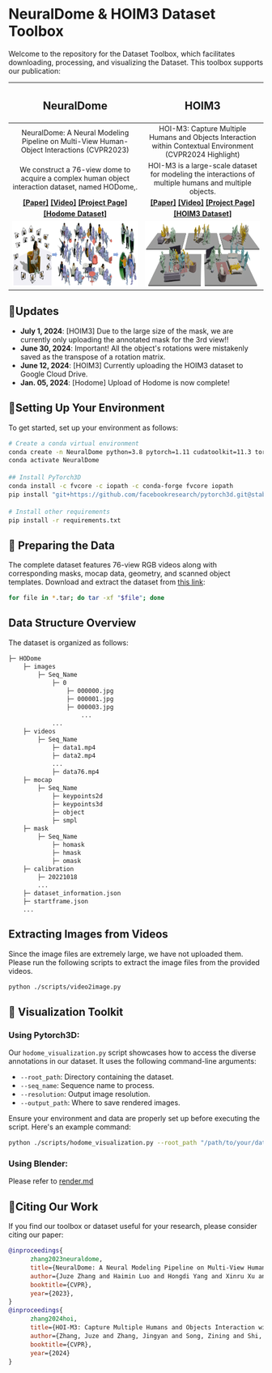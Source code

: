 # NeuralDome & HOIM3 Dataset Toolbox


Welcome to the repository for the Dataset Toolbox, which facilitates downloading, processing, and visualizing the Dataset. This toolbox supports our publication:



|                                                                 <h2 align="center"> NeuralDome </h2>                                                                 |                                                                       <h2 align="center"> HOIM3 </h2>                                                                        |
|:--------------------------------------------------------------------------------------------------------------------------------------------------------------------:|:----------------------------------------------------------------------------------------------------------------------------------------------------------------------------:|
|                                      NeuralDome: A Neural Modeling Pipeline on Multi-View Human-Object Interactions (CVPR2023)                                       |                                  HOI-M3: Capture Multiple Humans and Objects Interaction within Contextual Environment (CVPR2024 Highlight)                                  |
|                                  We construct a 76-view dome to acquire a complex human object interaction dataset, named HODome,.                                   |                                    HOI-M3 is a large-scale dataset for modeling the interactions of multiple humans and multiple objects.                                    |
| **[[Paper]](https://arxiv.org/pdf/2212.07626.pdf) [[Video]](https://www.youtube.com/watch?v=Nb82f5dm2GE) [[Project Page]](https://juzezhang.github.io/NeuralDome/)** | **[[Paper]](https://arxiv.org/pdf/2404.00299) [[Video]](https://www.youtube.com/watch?v=Fq6iqoXC99A&t=2s) [[Project Page]](https://juzezhang.github.io/HOIM3_ProjectPage/)** |
|                             **[[Hodome Dataset]](https://drive.google.com/drive/folders/1-QHvcwa71Wk7rdfnQrOyInqK-SWK6lRA?usp=sharing)**                             |                                 **[[HOIM3 Dataset]](https://drive.google.com/drive/folders/1bT7J0XnbUx5goixgJRWJxpycOFffpwOc?usp=sharing)**                                  |
|                                                    <img src="assets/NeuralDome.png" alt="drawing" height="130"/>                                                     |                                                           <img src="assets/HOIM3.jpg" alt="drawing" height="130"/>                                                           |









## 🚩Updates
- **July 1, 2024**: [HOIM3] Due to the large size of the mask, we are currently only uploading the annotated mask for the 3rd view!!
- **June 30, 2024**: Important! All the object's rotations were mistakenly saved as the transpose of a rotation matrix.
- **June 12, 2024**: [HOIM3] Currently uploading the HOIM3 dataset to Google Cloud Drive.
- **Jan. 05, 2024**: [Hodome] Upload of Hodome is now complete!

## 📖Setting Up Your Environment

To get started, set up your environment as follows:

```bash
# Create a conda virtual environment
conda create -n NeuralDome python=3.8 pytorch=1.11 cudatoolkit=11.3 torchvision -c pytorch -y
conda activate NeuralDome

## Install PyTorch3D
conda install -c fvcore -c iopath -c conda-forge fvcore iopath
pip install "git+https://github.com/facebookresearch/pytorch3d.git@stable"

# Install other requirements
pip install -r requirements.txt
```

## 🏃 Preparing the Data

The complete dataset features 76-view RGB videos along with corresponding masks, mocap data, geometry, and scanned object templates. Download and extract the dataset from [this link](https://drive.google.com/drive/folders/1-QHvcwa71Wk7rdfnQrOyInqK-SWK6lRA):

```bash
for file in *.tar; do tar -xf "$file"; done
```

## Data Structure Overview

The dataset is organized as follows:
```
├─ HODome
    ├─ images
        ├─ Seq_Name
            ├─ 0
                ├─ 000000.jpg
                ├─ 000001.jpg
                ├─ 000003.jpg
                    ...
            ...
    ├─ videos
        ├─ Seq_Name
            ├─ data1.mp4
            ├─ data2.mp4
            ...
            ├─ data76.mp4
    ├─ mocap
        ├─ Seq_Name
            ├─ keypoints2d
            ├─ keypoints3d
            ├─ object
            ├─ smpl
    ├─ mask
        ├─ Seq_Name
            ├─ homask
            ├─ hmask
            ├─ omask
    ├─ calibration
        ├─ 20221018
        ...
    ├─ dataset_information.json
    ├─ startframe.json
    ...
```


## Extracting Images from Videos

Since the image files are extremely large, we have not uploaded them. Please run the following scripts to extract the image files from the provided videos.

```bash
python ./scripts/video2image.py
```

## 👀 Visualization Toolkit

### Using Pytorch3D:

Our `hodome_visualization.py` script showcases how to access the diverse annotations in our dataset. It uses the following command-line arguments:

- `--root_path`: Directory containing the dataset.
- `--seq_name`: Sequence name to process.
- `--resolution`: Output image resolution.
- `--output_path`: Where to save rendered images.

Ensure your environment and data are properly set up before executing the script. Here's an example command:

```bash
python ./scripts/hodome_visualization.py --root_path "/path/to/your/data" --seq_name "subject01_baseball" --resolution 720 --output_path "/path/to/your/output"
```

### Using Blender:

Please refer to [render.md](docs/render.md)


## 📖Citing Our Work

If you find our toolbox or dataset useful for your research, please consider citing our paper:

```bibtex
@inproceedings{
      zhang2023neuraldome,
      title={NeuralDome: A Neural Modeling Pipeline on Multi-View Human-Object Interactions},
      author={Juze Zhang and Haimin Luo and Hongdi Yang and Xinru Xu and Qianyang Wu and Ye Shi and Jingyi Yu and Lan Xu and Jingya Wang},
      booktitle={CVPR},
      year={2023},
}
@inproceedings{
      zhang2024hoi,
      title={HOI-M3: Capture Multiple Humans and Objects Interaction within Contextual Environment},
      author={Zhang, Juze and Zhang, Jingyan and Song, Zining and Shi, Zhanhe and Zhao, Chengfeng and Shi, Ye and Yu, Jingyi and Xu, Lan and Wang, Jingya},
      booktitle={CVPR},
      year={2024}
}
```
